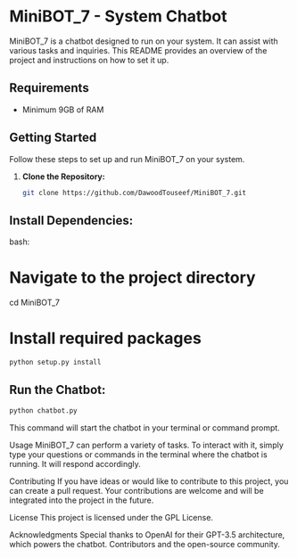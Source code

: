 # MiniBOT_7 - System Chatbot

MiniBOT_7 is a chatbot designed to run on your system. It can assist with various tasks and inquiries. This README provides an overview of the project and instructions on how to set it up.

## Requirements

- Minimum 9GB of RAM

## Getting Started

Follow these steps to set up and run MiniBOT_7 on your system.

1. **Clone the Repository:**

   ```bash
   git clone https://github.com/DawoodTouseef/MiniBOT_7.git

## Install Dependencies:
bash:
# Navigate to the project directory
cd MiniBOT_7

# Install required packages
```python
python setup.py install
```


## Run the Chatbot:

```python
python chatbot.py
```

This command will start the chatbot in your terminal or command prompt.

Usage
MiniBOT_7 can perform a variety of tasks. To interact with it, simply type your questions or commands in the terminal where the chatbot is running. It will respond accordingly.

Contributing
If you have ideas or would like to contribute to this project, you can create a pull request. Your contributions are welcome and will be integrated into the project in the future.

License
This project is licensed under the GPL License.

Acknowledgments
Special thanks to OpenAI for their GPT-3.5 architecture, which powers the chatbot.
Contributors and the open-source community.

